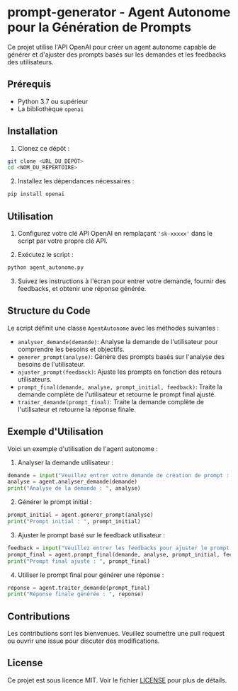 # prompt-generator - Agent Autonome pour la Génération de Prompts

Ce projet utilise l'API OpenAI pour créer un agent autonome capable de générer et d'ajuster des prompts basés sur les demandes et les feedbacks des utilisateurs.

## Prérequis

- Python 3.7 ou supérieur
- La bibliothèque `openai`

## Installation

1. Clonez ce dépôt :

```bash
git clone <URL_DU_DÉPÔT>
cd <NOM_DU_RÉPERTOIRE>
```

2. Installez les dépendances nécessaires :

```bash
pip install openai
```

## Utilisation

1. Configurez votre clé API OpenAI en remplaçant `'sk-xxxxx'` dans le script par votre propre clé API.

2. Exécutez le script :

```bash
python agent_autonome.py
```

3. Suivez les instructions à l'écran pour entrer votre demande, fournir des feedbacks, et obtenir une réponse générée.

## Structure du Code

Le script définit une classe `AgentAutonome` avec les méthodes suivantes :

- `analyser_demande(demande)`: Analyse la demande de l'utilisateur pour comprendre les besoins et objectifs.
- `generer_prompt(analyse)`: Génère des prompts basés sur l'analyse des besoins de l'utilisateur.
- `ajuster_prompt(feedback)`: Ajuste les prompts en fonction des retours utilisateurs.
- `prompt_final(demande, analyse, prompt_initial, feedback)`: Traite la demande complète de l'utilisateur et retourne le prompt final ajusté.
- `traiter_demande(prompt_final)`: Traite la demande complète de l'utilisateur et retourne la réponse finale.

## Exemple d'Utilisation

Voici un exemple d'utilisation de l'agent autonome :

1. Analyser la demande utilisateur :

```python
demande = input("Veuillez entrer votre demande de création de prompt : ")
analyse = agent.analyser_demande(demande)
print("Analyse de la demande : ", analyse)
```

2. Générer le prompt initial :

```python
prompt_initial = agent.generer_prompt(analyse)
print("Prompt initial : ", prompt_initial)
```

3. Ajuster le prompt basé sur le feedback utilisateur :

```python
feedback = input("Veuillez entrer les feedbacks pour ajuster le prompt initial : ")
prompt_final = agent.prompt_final(demande, analyse, prompt_initial, feedback)
print("Prompt final ajusté : ", prompt_final)
```

4. Utiliser le prompt final pour générer une réponse :

```python
reponse = agent.traiter_demande(prompt_final)
print("Réponse finale générée : ", reponse)
```

## Contributions

Les contributions sont les bienvenues. Veuillez soumettre une pull request ou ouvrir une issue pour discuter des modifications.

## License

Ce projet est sous licence MIT. Voir le fichier [LICENSE](LICENSE) pour plus de détails.
